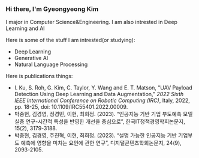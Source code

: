 ### Hi there, I'm Gyeongyeong Kim

I major in Computer Science&Engineering. I am also intrested in Deep Learning and AI

Here is some of the stuff I am intrested(or studying):
+ Deep Learning
+ Generative AI
+ Natural Language Processing


Here is publications things:
+ I. Ku, S. Roh, G. Kim, C. Taylor, Y. Wang and E. T. Matson, "UAV Payload Detection Using Deep Learning and Data Augmentation," *2022 Sixth IEEE International Conference on Robotic Computing (IRC)*, Italy, 2022, pp. 18-25, doi: 10.1109/IRC55401.2022.00009.
+ 박중현, 김경영, 정경민, 이현, 최희정. (2023). “인공지능 기반 기업 부도예측 모델 실증 연구-시간적 특성을 반영한 개선을 중심으로”, 한국IT정책경영학회논문지, 15(2), 3179-3188.
+ 박중현, 김경영, 주진혁, 이현,  최희정. (2023). “설명 가능한 인공지능 기반 기업부도 예측에 영향을 미치는 요인에 관한 연구”, 디지털콘텐츠학회논문지, 24(9), 2093-2105.
